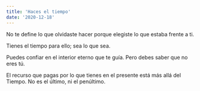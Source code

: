 ```yaml
---
title: 'Haces el tiempo'
date: '2020-12-18'
---
```


No te define lo que olvidaste hacer porque elegiste lo que estaba frente a ti.

Tienes el tiempo para ello; sea lo que sea.

Puedes confiar en el interior eterno que te guía. Pero debes saber que no eres tú.

El recurso que pagas por lo que tienes en el presente está más allá del Tiempo. No es el último, ni el penúltimo.
